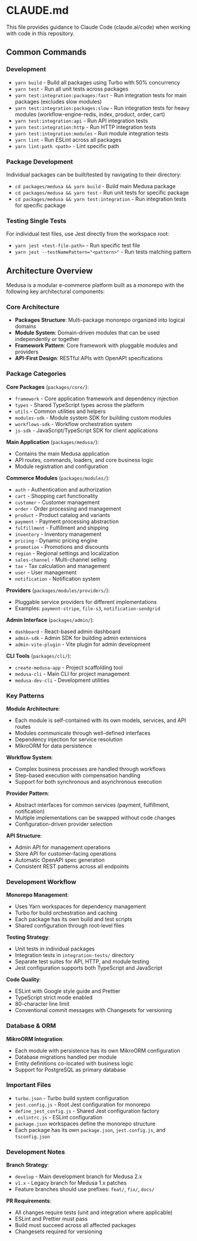 # CLAUDE.md

This file provides guidance to Claude Code (claude.ai/code) when working with code in this repository.

## Common Commands

### Development
- `yarn build` - Build all packages using Turbo with 50% concurrency
- `yarn test` - Run all unit tests across packages
- `yarn test:integration:packages:fast` - Run integration tests for main packages (excludes slow modules)
- `yarn test:integration:packages:slow` - Run integration tests for heavy modules (workflow-engine-redis, index, product, order, cart)
- `yarn test:integration:api` - Run API integration tests
- `yarn test:integration:http` - Run HTTP integration tests
- `yarn test:integration:modules` - Run module integration tests
- `yarn lint` - Run ESLint across all packages
- `yarn lint:path <path>` - Lint specific path

### Package Development
Individual packages can be built/tested by navigating to their directory:
- `cd packages/medusa && yarn build` - Build main Medusa package
- `cd packages/medusa && yarn test` - Run unit tests for specific package
- `cd packages/medusa && yarn test:integration` - Run integration tests for specific package

### Testing Single Tests
For individual test files, use Jest directly from the workspace root:
- `yarn jest <test-file-path>` - Run specific test file
- `yarn jest --testNamePattern="<pattern>"` - Run tests matching pattern

## Architecture Overview

Medusa is a modular e-commerce platform built as a monorepo with the following key architectural components:

### Core Architecture
- **Packages Structure**: Multi-package monorepo organized into logical domains
- **Module System**: Domain-driven modules that can be used independently or together
- **Framework Pattern**: Core framework with pluggable modules and providers
- **API-First Design**: RESTful APIs with OpenAPI specifications

### Package Categories

**Core Packages** (`packages/core/`):
- `framework` - Core application framework and dependency injection
- `types` - Shared TypeScript types across the platform
- `utils` - Common utilities and helpers
- `modules-sdk` - Module system SDK for building custom modules
- `workflows-sdk` - Workflow orchestration system
- `js-sdk` - JavaScript/TypeScript SDK for client applications

**Main Application** (`packages/medusa/`):
- Contains the main Medusa application
- API routes, commands, loaders, and core business logic
- Module registration and configuration

**Commerce Modules** (`packages/modules/`):
- `auth` - Authentication and authorization
- `cart` - Shopping cart functionality
- `customer` - Customer management
- `order` - Order processing and management
- `product` - Product catalog and variants
- `payment` - Payment processing abstraction
- `fulfillment` - Fulfillment and shipping
- `inventory` - Inventory management
- `pricing` - Dynamic pricing engine
- `promotion` - Promotions and discounts
- `region` - Regional settings and localization
- `sales-channel` - Multi-channel selling
- `tax` - Tax calculation and management
- `user` - User management
- `notification` - Notification system

**Providers** (`packages/modules/providers/`):
- Pluggable service providers for different implementations
- Examples: `payment-stripe`, `file-s3`, `notification-sendgrid`

**Admin Interface** (`packages/admin/`):
- `dashboard` - React-based admin dashboard
- `admin-sdk` - Admin SDK for building admin extensions
- `admin-vite-plugin` - Vite plugin for admin development

**CLI Tools** (`packages/cli/`):
- `create-medusa-app` - Project scaffolding tool
- `medusa-cli` - Main CLI for project management
- `medusa-dev-cli` - Development utilities

### Key Patterns

**Module Architecture**:
- Each module is self-contained with its own models, services, and API routes
- Modules communicate through well-defined interfaces
- Dependency injection for service resolution
- MikroORM for data persistence

**Workflow System**:
- Complex business processes are handled through workflows
- Step-based execution with compensation handling
- Support for both synchronous and asynchronous execution

**Provider Pattern**:
- Abstract interfaces for common services (payment, fulfillment, notification)
- Multiple implementations can be swapped without code changes
- Configuration-driven provider selection

**API Structure**:
- Admin API for management operations
- Store API for customer-facing operations
- Automatic OpenAPI spec generation
- Consistent REST patterns across all endpoints

### Development Workflow

**Monorepo Management**:
- Uses Yarn workspaces for dependency management
- Turbo for build orchestration and caching
- Each package has its own build and test scripts
- Shared configuration through root-level files

**Testing Strategy**:
- Unit tests in individual packages
- Integration tests in `integration-tests/` directory
- Separate test suites for API, HTTP, and module testing
- Jest configuration supports both TypeScript and JavaScript

**Code Quality**:
- ESLint with Google style guide and Prettier
- TypeScript strict mode enabled
- 80-character line limit
- Conventional commit messages with Changesets for versioning

### Database & ORM

**MikroORM Integration**:
- Each module with persistence has its own MikroORM configuration
- Database migrations handled per module
- Entity definitions co-located with business logic
- Support for PostgreSQL as primary database

### Important Files

- `turbo.json` - Turbo build system configuration
- `jest.config.js` - Root Jest configuration for monorepo
- `define_jest_config.js` - Shared Jest configuration factory
- `.eslintrc.js` - ESLint configuration
- `package.json` workspaces define the monorepo structure
- Each package has its own `package.json`, `jest.config.js`, and `tsconfig.json`

### Development Notes

**Branch Strategy**:
- `develop` - Main development branch for Medusa 2.x
- `v1.x` - Legacy branch for Medusa 1.x patches
- Feature branches should use prefixes: `feat/`, `fix/`, `docs/`

**PR Requirements**:
- All changes require tests (unit and integration where applicable)
- ESLint and Prettier must pass
- Build must succeed across all affected packages
- Changesets required for versioning